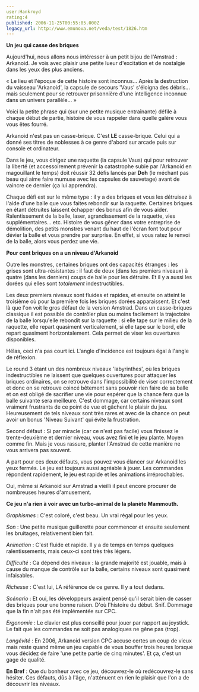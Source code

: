 ```yaml
---
user:Hankroyd
rating:4
published: 2006-11-25T00:55:05.000Z
legacy_url: http://www.emunova.net/veda/test/1826.htm
---
```

**Un jeu qui casse des briques**  

  

Aujourd'hui, nous allons nous intéresser à un petit bijou de l'Amstrad : Arkanoid. Je vois avec plaisir une petite lueur d'excitation et de nostalgie dans les yeux des plus anciens.  

  

« Le lieu et l'époque de cette histoire sont inconnus... Après la destruction du vaisseau 'Arkanoid', la capsule de secours 'Vaus' s'éloigna des débris... mais seulement pour se retrouver prisonnière d'une intelligence inconnue dans un univers parallèle... »  

  

Voici la petite phrase qui (sur une petite musique entraînante) défile à chaque début de partie, histoire de vous rappeler dans quelle galère vous vous êtes fourré.  

  

Arkanoid n'est pas un casse-brique. C'est **LE** casse-brique. Celui qui a donné ses titres de noblesses à ce genre d'abord sur arcade puis sur console et ordinateur.  

  

Dans le jeu, vous dirigez une raquette (la capsule Vaus) qui pour retrouver la liberté (et accessoirement prévenir la catastrophe subie par l'Arkanoid en magouillant le temps) doit réussir 32 défis lancés par **Doh** (le méchant pas beau qui aime faire mumuse avec les capsules de sauvetage) avant de vaincre ce dernier (ça lui apprendra).  

  

Chaque défi est sur le même type : il y a des briques et vous les détruisez à l'aide d'une balle que vous faites rebondir sur la raquette. Certaines briques en étant détruites laissent échapper des bonus afin de vous aider. Ralentissement de la balle, laser, agrandissement de la raquette, vies supplémentaires... etc. Histoire de vous gêner dans votre entreprise de démolition, des petits monstres venant du haut de l'écran font tout pour dévier la balle et vous prendre par surprise. En effet, si vous ratez le renvoi de la balle, alors vous perdez une vie.  

  

**Pour cent briques on a un niveau d'Arkanoid**  

  

Outre les monstres, certaines briques ont des capacités étranges : les grises sont ultra-résistantes : il faut de deux (dans les premiers niveaux) à quatre (dans les derniers) coups de balle pour les détruire. Et il y a aussi les dorées qui elles sont _totalement_ indestructibles.  

  

Les deux premiers niveaux sont fluides et rapides, et ensuite on atteint le troisième où pour la première fois les briques dorées apparaissent. Et c'est là que l'on voit le gros défaut de la version Amstrad. Dans un casse-briques classique il est possible de contrôler plus ou moins facilement la trajectoire de la balle lorsqu'elle rebondit sur la raquette : si elle tape sur le milieu de la raquette, elle repart quasiment verticalement, si elle tape sur le bord, elle repart quasiment horizontalement. Cela permet de viser les ouvertures disponibles.  

  

Hélas, ceci n'a pas court ici. L'angle d'incidence est toujours égal à l'angle de réflexion.  

  

Le round 3 étant un des nombreux niveaux 'labyrinthes', où les briques indestructibles ne laissent que quelques ouvertures pour attaquer les briques ordinaires, on se retrouve dans l'impossibilité de viser correctement et donc on se retrouve coincé bêtement sans pouvoir rien faire de sa balle et on est obligé de sacrifier une vie pour espérer que la chance fera que la balle suivante sera meilleure. C'est dommage, car certains niveaux sont vraiment frustrants de ce point de vue et gâchent le plaisir du jeu. Heureusement de tels niveaux sont très rares et avec de la chance on peut avoir un bonus 'Niveau Suivant' qui évite la frustration.  

  

Second défaut : Si par miracle (car ce n'est pas facile) vous finissez le trente-deuxième et dernier niveau, vous avez fini et le jeu plante. Moyen comme fin. Mais je vous rassure, planter l'Amstrad de cette manière ne vous arrivera pas souvent.  

  

A part pour ces deux défauts, vous pouvez vous élancer sur Arkanoid les yeux fermés. Le jeu est toujours aussi agréable à jouer. Les commandes répondent rapidement, le jeu est rapide et les animations irréprochables.  

  

Oui, même si Arkanoid sur Amstrad a vieilli il peut encore procurer de nombreuses heures d'amusement.  

  

**Ce jeu n'a rien à voir avec un turbo-animal de la planète Mammouth.**  

  

_Graphismes_ : C'est coloré, c'est beau. Un vrai régal pour les yeux.  

  

_Son_ : Une petite musique guillerette pour commencer et ensuite seulement les bruitages, relativement bien fait.  

  

_Animation_ : C'est fluide et rapide. Il y a de temps en temps quelques ralentissements, mais ceux-ci sont très très légers.  

  

_Difficulté_ : Ca dépend des niveaux : la grande majorité est jouable, mais à cause du manque de contrôle sur la balle, certains niveaux sont quasiment infaisables.  

  

_Richesse_ : C'est lui, LA référence de ce genre. Il y a tout dedans.  

  

_Scénario_ : Et oui, les développeurs avaient pensé qu'il serait bien de casser des briques pour une bonne raison. D'où l'histoire du début. Snif. Dommage que la fin n'ait pas été implémentée sur CPC.  

  

_Ergonomie_ : Le clavier est plus conseillé pour jouer par rapport au joystick. Le fait que les commandes ne soit pas analogiques ne gêne pas (trop).  

  

_Longévité_ : En 2006, Arkanoid version CPC accuse certes un coup de vieux mais reste quand même un jeu capable de vous bouffer trois heures lorsque vous décidez de faire 'une petite partie de cinq minutes'. Et ça, c'est un gage de qualité.  

  

**En Bref** : Que du bonheur avec ce jeu, découvrez-le où redécouvrez-le sans hésiter. Ces défauts, dûs à l'âge, n'atténuent en rien le plaisir que l'on a de découvrir les niveaux.